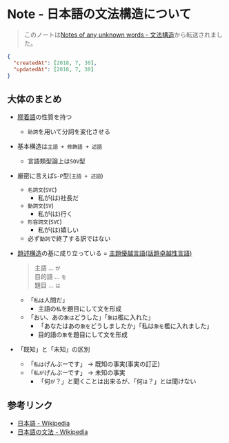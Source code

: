 # Note - 日本語の文法構造について

> このノートは[Notes of any unknown words - 文法構造](https://github.com/Itabashi-don/Shiina/projects/3#card-11704142)から転送されました。

```Json
{
  "createdAt": [2018, 7, 30],
  "updatedAt": [2018, 7, 30]
}
```


## 大体のまとめ
* [膠着語](https://ja.wikipedia.org/wiki/%E8%86%A0%E7%9D%80%E8%AA%9E)の性質を持つ
  * `助詞`を用いて分詞を変化させる

* 基本構造は`主語 + 修飾語 + 述語`
  * 言語類型論上は`SOV`型
  
* 厳密に言えば`S-P`型(`主語 + 述語`)
  * `名詞文`(`SVC`)
    * 私が(は)社長だ
  * `動詞文`(`SV`)
    * 私が(は)行く
  * `形容詞文`(`SVC`)
    * 私が(は)嬉しい
  * 必ず`動詞`で終了する訳ではない

* [題述構造](https://ja.wikipedia.org/wiki/%E6%97%A5%E6%9C%AC%E8%AA%9E#%E9%A1%8C%E8%BF%B0%E6%A7%8B%E9%80%A0)の基に成り立っている = [主題優越言語(話題卓越性言語)](https://ja.wikipedia.org/wiki/%E4%B8%BB%E9%A1%8C%E5%84%AA%E5%8B%A2%E8%A8%80%E8%AA%9E)
  > 主語 … `が`<Br />
  > 目的語 … `を`<Br />
  > 題目 … `は`
  
  * 「`私は`人間だ」
    * 主語の`私`を題目にして文を形成
  * 「おい、あの`象は`どうした」「`象は`檻に入れた」
    * 「あなたはあの`象を`どうしましたか」「私は`象を`檻に入れました」
    * 目的語の`象`を題目にして文を形成

* 「既知」と「未知」の区別
  * 「`私は`げんぶーです」 → 既知の事実(事実の訂正)
  * 「`私が`げんぶーです」 → 未知の事実
    * 「何`が`？」と聞くことは出来るが、「何`は`？」とは聞けない


## 参考リンク
* [日本語 - Wikipedia](https://ja.wikipedia.org/wiki/%E6%97%A5%E6%9C%AC%E8%AA%9E)
* [日本語の文法 - Wikipedia](https://ja.wikipedia.org/wiki/%E6%97%A5%E6%9C%AC%E8%AA%9E%E3%81%AE%E6%96%87%E6%B3%95)